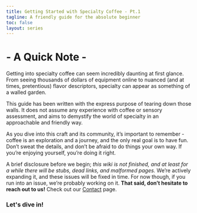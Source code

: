 ```yaml
---
title: Getting Started with Specialty Coffee - Pt.1
tagline: A friendly guide for the absolute beginner
toc: false
layout: series
---
```


# - A Quick Note -
Getting into specialty coffee can seem incredibly daunting at first glance. From seeing thousands of dollars of equipment online to nuanced (and at times, pretentious) flavor descriptors, specialty can appear as something of a walled garden.
 
This guide has been written with the express purpose of tearing down those walls. It does not assume any experience with coffee or sensory assessment, and aims to demystify the world of specialty in an approachable and friendly way.
 
As you dive into this craft and its community, it’s important to remember - coffee is an exploration and a journey, and the only real goal is to have fun. Don’t sweat the details, and don’t be afraid to do things your own way. If you’re enjoying yourself, you’re doing it right.
 
A brief disclosure before we begin; *this wiki is not finished, and at least for a while there will be stubs, dead links, and malformed pages.* We’re actively expanding it, and these issues will be fixed in time. For now though, if you run into an issue, we’re probably working on it. **That said, don’t hesitate to reach out to us!** Check out our [Contact](/meta/orphaned/contribute) page.
 
### Let's dive in!